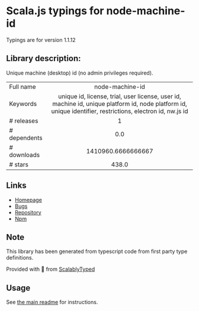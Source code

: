 
# Scala.js typings for node-machine-id

Typings are for version 1.1.12

## Library description:
Unique machine (desktop) id (no admin privileges required).

|                    |                 |
| ------------------ | :-------------: |
| Full name          | node-machine-id |
| Keywords           | unique id, license, trial, user license, user id, machine id, unique platform id, node platform id, unique identifier, restrictions, electron id, nw.js id |
| # releases         | 1 |
| # dependents       | 0.0 |
| # downloads        | 1410960.6666666667 |
| # stars            | 438.0 |

## Links
- [Homepage](https://github.com/automation-stack/node-machine-id#readme)
- [Bugs](https://github.com/automation-stack/node-machine-id/issues)
- [Repository](https://github.com/automation-stack/node-machine-id)
- [Npm](https://www.npmjs.com/package/node-machine-id)
    


## Note
This library has been generated from typescript code from first party type definitions.

Provided with :purple_heart: from [ScalablyTyped](https://github.com/oyvindberg/ScalablyTyped)

## Usage
See [the main readme](../../readme.md) for instructions.


